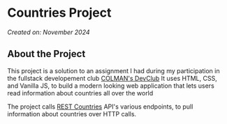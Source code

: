 # Countries Project

<p style="font-style:italic">Created on: November 2024</p>


## About the Project
This project is a solution to an assignment I had during my participation in the fullstack developement club <a href="https://github.com/ColmanDevClubORG">COLMAN's DevClub</a> It uses HTML, CSS, and Vanilla JS, to build a modern looking web application that lets users read information about countries all over the world

The project calls [REST Countries](#https://restcountries.com/) API's various endpoints, to pull information about countries over HTTP calls.
